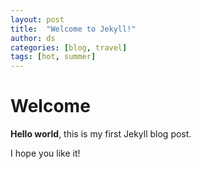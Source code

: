 ```yaml
---
layout: post
title:  "Welcome to Jekyll!"
author: ds
categories: [blog, travel]
tags: [hot, summer]
---
```


# Welcome

**Hello world**, this is my first Jekyll blog post.

I hope you like it!
